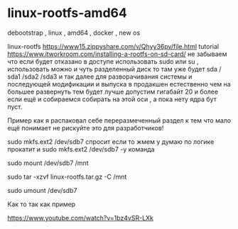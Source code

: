 # linux-rootfs-amd64
debootstrap , linux , amd64 , docker , new os 

linux-rootfs https://www15.zippyshare.com/v/Qhyy36pv/file.html tutorial https://www.itworkroom.com/installing-a-rootfs-on-sd-card/ не забываем что если будет отказано в доступе использовать sudo или su , использовать можно и чуть разделенный диск то там уже будет sda / sda1 /sda2 /sda3 и так далее для разворачивания системы и последующей модификации и выпуска в продакшен естественно чем на большее развернуть тем будет лучше допустим гигабайт 20 и более если ещё и собираемся собирать на этой оси , а пока нету ядра бут пуст.

Пример как я распаковал себе переразмеченный раздел к тем что мало ещё понимает не рискуйте это для разработчиков!

sudo mkfs.ext2 /dev/sdb7 спросит если то жмем y думаю по логике прокатит и sudo mkfs.ext2 /dev/sdb7 -y команда

sudo mount /dev/sdb7 /mnt

sudo tar -xzvf linux-rootfs.tar.gz -C /mnt

sudo umount /dev/sdb7

Как то так как пример

https://www.youtube.com/watch?v=1bz4vSR-LXk


